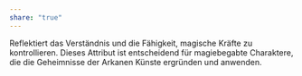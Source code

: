 ```yaml
---
share: "true"
---
```

Reflektiert das Verständnis und die Fähigkeit, magische Kräfte zu kontrollieren. Dieses Attribut ist entscheidend für magiebegabte Charaktere, die die Geheimnisse der Arkanen Künste ergründen und anwenden.